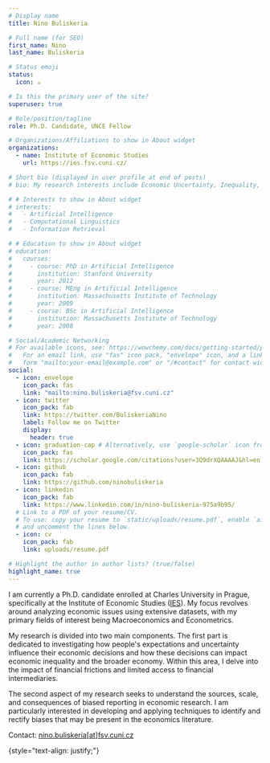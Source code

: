 ```yaml
---
# Display name
title: Nino Buliskeria 

# Full name (for SEO)
first_name: Nino
last_name: Buliskeria

# Status emoji
status:
  icon: ☕️

# Is this the primary user of the site?
superuser: true

# Role/position/tagline
role: Ph.D. Candidate, UNCE Fellow 

# Organizations/Affiliations to show in About widget
organizations:
  - name: Institute of Economic Studies 
    url: https://ies.fsv.cuni.cz/

# Short bio (displayed in user profile at end of posts)
# bio: My research interests include Economic Uncertainty, Inequality, Heterogeneous Agents and Dinamic Macroeconomics.

# # Interests to show in About widget
# interests:
#   - Artificial Intelligence
#   - Computational Linguistics
#   - Information Retrieval

# # Education to show in About widget
# education:
#   courses:
#     - course: PhD in Artificial Intelligence
#       institution: Stanford University
#       year: 2012
#     - course: MEng in Artificial Intelligence
#       institution: Massachusetts Institute of Technology
#       year: 2009
#     - course: BSc in Artificial Intelligence
#       institution: Massachusetts Institute of Technology
#       year: 2008

# Social/Academic Networking
# For available icons, see: https://wowchemy.com/docs/getting-started/page-builder/#icons
#   For an email link, use "fas" icon pack, "envelope" icon, and a link in the
#   form "mailto:your-email@example.com" or "/#contact" for contact widget.
social:
  - icon: envelope
    icon_pack: fas
    link: "mailto:nino.buliskeria@fsv.cuni.cz"
  - icon: twitter
    icon_pack: fab
    link: https://twitter.com/BuliskeriaNino
    label: Follow me on Twitter
    display:
      header: true
  - icon: graduation-cap # Alternatively, use `google-scholar` icon from `ai` icon pack
    icon_pack: fas
    link: https://scholar.google.com/citations?user=3Q9drXQAAAAJ&hl=en
  - icon: github
    icon_pack: fab
    link: https://github.com/ninobuliskeria
  - icon: linkedin
    icon_pack: fab
    link: https://www.linkedin.com/in/nino-buliskeria-975a9b95/
  # Link to a PDF of your resume/CV.
  # To use: copy your resume to `static/uploads/resume.pdf`, enable `ai` icons in `params.yaml`,
  # and uncomment the lines below.
  - icon: cv
    icon_pack: fab
    link: uploads/resume.pdf

# Highlight the author in author lists? (true/false)
highlight_name: true
---
```


I am currently a Ph.D. candidate enrolled at Charles University in Prague, specifically at the Institute of Economic Studies ([IES](https://ies.fsv.cuni.cz/)). My focus revolves around analyzing economic issues using extensive datasets, with my primary fields of interest being Macroeconomics and Econometrics.

My research is divided into two main components. The first part is dedicated to investigating how people's expectations and uncertainty influence their economic decisions and how these decisions can impact economic inequality and the broader economy. Within this area, I delve into the impact of financial frictions and limited access to financial intermediaries.

The second aspect of my research seeks to understand the sources, scale, and consequences of biased reporting in economic research. I am particularly interested in developing and applying techniques to identify and rectify biases that may be present in the economics literature.

Contact: [nino.buliskeria[at]fsv.cuni.cz](nino.buliskeria@fsv.cuni.cz)

{style="text-align: justify;"}
